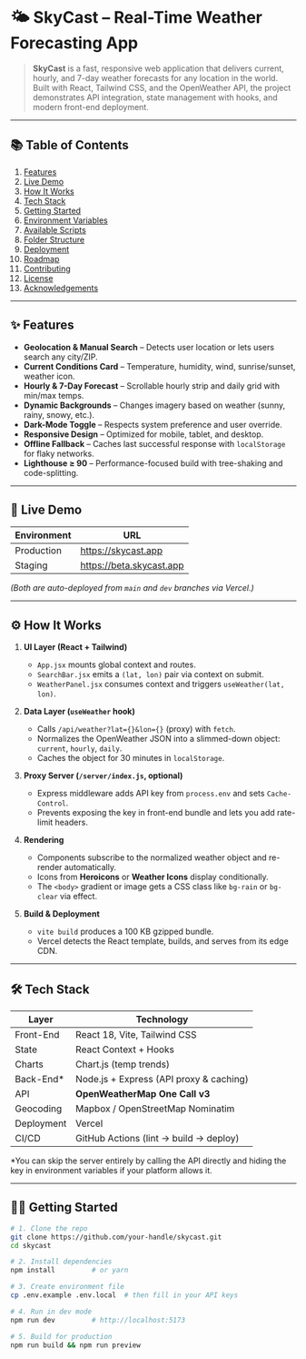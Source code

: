 # 🌤️ SkyCast – Real-Time Weather Forecasting App

> **SkyCast** is a fast, responsive web application that delivers current, hourly, and 7-day weather forecasts for any location in the world. Built with React, Tailwind CSS, and the OpenWeather API, the project demonstrates API integration, state management with hooks, and modern front-end deployment.

---

## 📚 Table of Contents
1. [Features](#-features)
2. [Live Demo](#-live-demo)
3. [How It Works](#-how-it-works)
4. [Tech Stack](#-tech-stack)
5. [Getting Started](#-getting-started)
6. [Environment Variables](#-environment-variables)
7. [Available Scripts](#-available-scripts)
8. [Folder Structure](#-folder-structure)
9. [Deployment](#-deployment)
10. [Roadmap](#-roadmap)
11. [Contributing](#-contributing)
12. [License](#-license)
13. [Acknowledgements](#-acknowledgements)

---

## ✨ Features
- **Geolocation & Manual Search** – Detects user location or lets users search any city/ZIP.
- **Current Conditions Card** – Temperature, humidity, wind, sunrise/sunset, weather icon.
- **Hourly & 7-Day Forecast** – Scrollable hourly strip and daily grid with min/max temps.
- **Dynamic Backgrounds** – Changes imagery based on weather (sunny, rainy, snowy, etc.).
- **Dark-Mode Toggle** – Respects system preference and user override.
- **Responsive Design** – Optimized for mobile, tablet, and desktop.
- **Offline Fallback** – Caches last successful response with `localStorage` for flaky networks.
- **Lighthouse ≥ 90** – Performance-focused build with tree-shaking and code-splitting.

---

## 🚀 Live Demo
| Environment | URL |
|-------------|-----|
| Production  | <https://skycast.app> |
| Staging     | <https://beta.skycast.app> |

*(Both are auto-deployed from `main` and `dev` branches via Vercel.)*

---

## ⚙️ How It Works

1. **UI Layer (React + Tailwind)**  
   - `App.jsx` mounts global context and routes.  
   - `SearchBar.jsx` emits a `(lat, lon)` pair via context on submit.  
   - `WeatherPanel.jsx` consumes context and triggers `useWeather(lat, lon)`.

2. **Data Layer (`useWeather` hook)**  
   - Calls `/api/weather?lat={}&lon={}` (proxy) with `fetch`.  
   - Normalizes the OpenWeather JSON into a slimmed-down object: `current`, `hourly`, `daily`.  
   - Caches the object for 30 minutes in `localStorage`.

3. **Proxy Server (`/server/index.js`, optional)**  
   - Express middleware adds API key from `process.env` and sets `Cache-Control`.  
   - Prevents exposing the key in front-end bundle and lets you add rate-limit headers.

4. **Rendering**  
   - Components subscribe to the normalized weather object and re-render automatically.  
   - Icons from **Heroicons** or **Weather Icons** display conditionally.  
   - The `<body>` gradient or image gets a CSS class like `bg-rain` or `bg-clear` via effect.

5. **Build & Deployment**  
   - `vite build` produces a 100 KB gzipped bundle.  
   - Vercel detects the React template, builds, and serves from its edge CDN.

---

## 🛠️ Tech Stack
| Layer         | Technology                                   |
|---------------|----------------------------------------------|
| Front-End     | React 18, Vite, Tailwind CSS                 |
| State         | React Context + Hooks                        |
| Charts        | Chart.js (temp trends)                       |
| Back-End*     | Node.js + Express (API proxy & caching)      |
| API           | **OpenWeatherMap One Call v3**               |
| Geocoding     | Mapbox / OpenStreetMap Nominatim             |
| Deployment    | Vercel                                       |
| CI/CD         | GitHub Actions (lint → build → deploy)       |

\*You can skip the server entirely by calling the API directly and hiding the key in environment variables if your platform allows it.

---

## 🧑‍💻 Getting Started

```bash
# 1. Clone the repo
git clone https://github.com/your-handle/skycast.git
cd skycast

# 2. Install dependencies
npm install         # or yarn

# 3. Create environment file
cp .env.example .env.local  # then fill in your API keys

# 4. Run in dev mode
npm run dev         # http://localhost:5173

# 5. Build for production
npm run build && npm run preview

